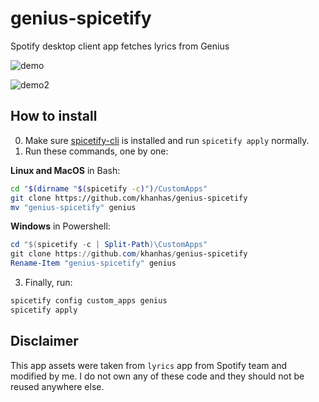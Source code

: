 # genius-spicetify
Spotify desktop client app fetches lyrics from Genius

![demo](https://i.imgur.com/nDWy4g9.png)

![demo2](https://i.imgur.com/yby15mV.png)

## How to install
0. Make sure [spicetify-cli]() is installed and run `spicetify apply` normally.
1. Run these commands, one by one:
  
**Linux and MacOS** in Bash:
```bash
cd "$(dirname "$(spicetify -c)")/CustomApps"
git clone https://github.com/khanhas/genius-spicetify
mv "genius-spicetify" genius
```

**Windows** in Powershell:
```powershell
cd "$(spicetify -c | Split-Path)\CustomApps"
git clone https://github.com/khanhas/genius-spicetify
Rename-Item "genius-spicetify" genius

```

3. Finally, run:
```bash
spicetify config custom_apps genius
spicetify apply
```

## Disclaimer
This app assets were taken from `lyrics` app from Spotify team and modified by me. I do not own any of these code and they should not be reused anywhere else.
